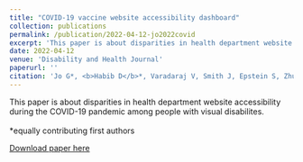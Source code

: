 ```yaml
---
title: "COVID-19 vaccine website accessibility dashboard"
collection: publications
permalink: /publication/2022-04-12-jo2022covid
excerpt: 'This paper is about disparities in health department website accessibility during the COVID-19 pandemic among people with visual disabilites. <br><br> *equally contributing first authors'
date: 2022-04-12
venue: 'Disability and Health Journal'
paperurl: ''
citation: 'Jo G*, <b>Habib D</b>*, Varadaraj V, Smith J, Epstein S, Zhu J, Yenokyan G, Ayers K, Swenor BK. COVID-19 vaccine website accessibility dashboard. <i>Disabil Health J</i>. 2022;15(3):101325. doi:10.1016/j.dhjo.2022.101325'
---
```

This paper is about disparities in health department website accessibility during the COVID-19 pandemic among people with visual disabilites. <br><br> *equally contributing first authors

[Download paper here](http://danielrshabib.github.io/files/jo2022covid.pdf)
